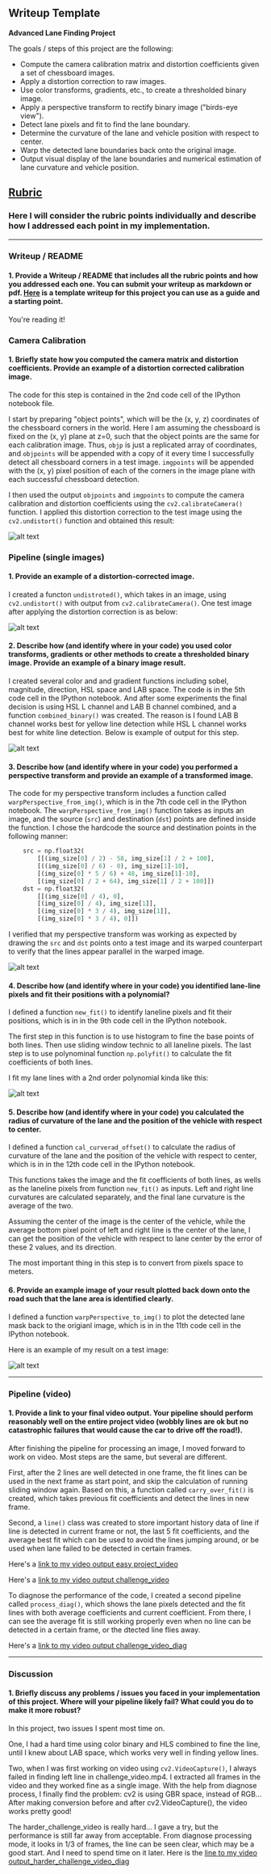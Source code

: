 ## Writeup Template




**Advanced Lane Finding Project**

The goals / steps of this project are the following:

* Compute the camera calibration matrix and distortion coefficients given a set of chessboard images.
* Apply a distortion correction to raw images.
* Use color transforms, gradients, etc., to create a thresholded binary image.
* Apply a perspective transform to rectify binary image ("birds-eye view").
* Detect lane pixels and fit to find the lane boundary.
* Determine the curvature of the lane and vehicle position with respect to center.
* Warp the detected lane boundaries back onto the original image.
* Output visual display of the lane boundaries and numerical estimation of lane curvature and vehicle position.

[//]: # (Image References)

[image1]: ./examples/undistort_output.png "undistort_output"
[image2]: ./examples/distortion-correction.png "distortion-correction"
[image3]: ./examples/combined_binary.png "combined_binary"
[image4]: ./examples/warped.png "warped"
[image5]: ./examples/line_fit.png "line_fit"
[image6]: ./examples/result.png "result"
[video1]: ./project_video.mp4 "Video"

## [Rubric](https://review.udacity.com/#!/rubrics/571/view) 

### Here I will consider the rubric points individually and describe how I addressed each point in my implementation.  

---

### Writeup / README

#### 1. Provide a Writeup / README that includes all the rubric points and how you addressed each one.  You can submit your writeup as markdown or pdf.  [Here](https://github.com/udacity/CarND-Advanced-Lane-Lines/blob/master/writeup_template.md) is a template writeup for this project you can use as a guide and a starting point.  

You're reading it!

### Camera Calibration

#### 1. Briefly state how you computed the camera matrix and distortion coefficients. Provide an example of a distortion corrected calibration image.

The code for this step is contained in the 2nd code cell of the IPython notebook file. 

I start by preparing "object points", which will be the (x, y, z) coordinates of the chessboard corners in the world. Here I am assuming the chessboard is fixed on the (x, y) plane at z=0, such that the object points are the same for each calibration image.  Thus, `objp` is just a replicated array of coordinates, and `objpoints` will be appended with a copy of it every time I successfully detect all chessboard corners in a test image.  `imgpoints` will be appended with the (x, y) pixel position of each of the corners in the image plane with each successful chessboard detection.  

I then used the output `objpoints` and `imgpoints` to compute the camera calibration and distortion coefficients using the `cv2.calibrateCamera()` function.  I applied this distortion correction to the test image using the `cv2.undistort()` function and obtained this result: 

![alt text][image1]

### Pipeline (single images)

#### 1. Provide an example of a distortion-corrected image.

I created a functon `undistroted()`, which takes in an image, using `cv2.undistort()` with output from `cv2.calibrateCamera()`. 
One test image after applying the distortion correction is as below: 

![alt text][image2]

#### 2. Describe how (and identify where in your code) you used color transforms, gradients or other methods to create a thresholded binary image.  Provide an example of a binary image result.

I created several color and and gradient functions including sobel, magnitude, direction, HSL space and LAB space. The code is in the 5th code cell in the IPython notebook. And after some experiments the final decision is using HSL L channel and LAB B channel combined, and a function `combined_binary()` was created. The reason is I found LAB B channel works best for yellow line detection while HSL L channel works best for white line detection. 
Below is example of output for this step. 

![alt text][image3]

#### 3. Describe how (and identify where in your code) you performed a perspective transform and provide an example of a transformed image.

The code for my perspective transform includes a function called `warpPerspective_from_img()`, which is in the 7th code cell in the IPython notebook. The `warpPerspective_from_img()` function takes as inputs an image, and the source (`src`) and destination (`dst`) points are defined inside the function.  I chose the hardcode the source and destination points in the following manner:

```python
    src = np.float32(
        [[(img_size[0] / 2) - 58, img_size[1] / 2 + 100],
        [((img_size[0] / 6) - 0), img_size[1]-10],
        [(img_size[0] * 5 / 6) + 48, img_size[1]-10],
        [(img_size[0] / 2 + 64), img_size[1] / 2 + 100]])
    dst = np.float32(
        [[(img_size[0] / 4), 0],
        [(img_size[0] / 4), img_size[1]],
        [(img_size[0] * 3 / 4), img_size[1]],
        [(img_size[0] * 3 / 4), 0]])
```

I verified that my perspective transform was working as expected by drawing the `src` and `dst` points onto a test image and its warped counterpart to verify that the lines appear parallel in the warped image.

![alt text][image4]

#### 4. Describe how (and identify where in your code) you identified lane-line pixels and fit their positions with a polynomial?

I defined a function `new_fit()` to identify laneline pixels and fit their positions, which is in in the 9th code cell in the IPython notebook.

The first step in this function is to use histogram to fine the base points of both lines. Then use sliding window technic to all laneline pixels. The last step is to use polynominal function `np.polyfit()` to calculate the fit coefficients of both lines.  
 
I fit my lane lines with a 2nd order polynomial kinda like this:

![alt text][image5]

#### 5. Describe how (and identify where in your code) you calculated the radius of curvature of the lane and the position of the vehicle with respect to center.

I defined a function `cal_curverad_offset()` to calculate the radius of curvature of the lane and the position of the vehicle with respect to center, which is in in the 12th code cell in the IPython notebook.

This functions takes the image and the fit coefficients of both lines, as wells as the laneline pixels from function `new_fit()` as inputs. 
Left and right line curvatures are calculated separately, and the final lane curvature is the average of the two.

Assuming the center of the image is the center of the vehicle, while the average bottom pixel point of left and right line is the center of the lane, I can get the position of the vehicle with respect to lane center by the error of these 2 values, and its direction.

The most important thing in this step is to convert from pixels space to meters.

#### 6. Provide an example image of your result plotted back down onto the road such that the lane area is identified clearly.

I defined a function `warpPerspective_to_img()` to plot the detected lane mask back to the origianl image, which is in in the 11th code cell in the IPython notebook.

Here is an example of my result on a test image:

![alt text][image6]

---

### Pipeline (video)

#### 1. Provide a link to your final video output.  Your pipeline should perform reasonably well on the entire project video (wobbly lines are ok but no catastrophic failures that would cause the car to drive off the road!).

After finishing the pipeline for processing an image, I moved forward to work on video. Most steps are the same, but several are different.

First, after the 2 lines are well detected in one frame, the fit lines can be used in the next frame as start point, and skip the calculation of running sliding window again. Based on this, a function called `carry_over_fit()` is created, which takes previous fit coefficients and detect the lines in new frame. 

Second, a `line()` class was created to store important history data of line if line is detected in current frame or not, the last 5 fit coefficients, and the average best fit which can be used to avoid the lines jumping around, or be used when lane failed to be detected in certain frames.

Here's a [link to my video output easy project_video](./output_project_video.mp4)

Here's a [link to my video output challenge_video](./output_challenge_video.mp4)

To diagnose the performance of the code, I created a second pipeline called `process_diag()`, which shows the lane pixels detected and the fit lines with both average coefficients and current coefficient. From there, I can see the average fit is still working properly even when no line can be detected in a certain frame, or the dtected line flies away.

Here's a [link to my video output challenge_video_diag](./output_challenge_video_diag.mp4)

---

### Discussion

#### 1. Briefly discuss any problems / issues you faced in your implementation of this project.  Where will your pipeline likely fail?  What could you do to make it more robust?

In this project, two issues I spent most time on.

One, I had a hard time using color binary and HLS combined to fine the line, until I knew about LAB space, which works very well in finding yellow lines.

Two, when I was first working on video using `cv2.VideoCapture()`, I always failed in finding left line in challenge_video.mp4. I extracted all frames in the video and they worked fine as a single image. With the help from diagnose process, I finally find the problem: cv2 is using GBR space, instead of RGB... After making conversion before and after cv2.VideoCapture(), the video works pretty good! 

The harder_challenge_video is really hard... I gave a try, but the performance is still far away from acceptable. From diagnose processing mode, it looks in 1/3 of frames, the line can be seen clear, which may be a good start. And I need to spend time on it later. Here is the [line to my video output_harder_challenge_video_diag](./output_harder_challenge_video_diag.mp4)
